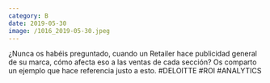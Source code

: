 ```yaml
--- 
category: B 
date: 2019-05-30 
image: /1016_2019-05-30.jpeg 
--- 
```


¿Nunca os habéis preguntado, cuando un Retailer hace publicidad general de su marca, cómo afecta eso a las ventas de cada sección? Os comparto un ejemplo que hace referencia justo a esto. #DELOITTE #ROI #ANALYTICS